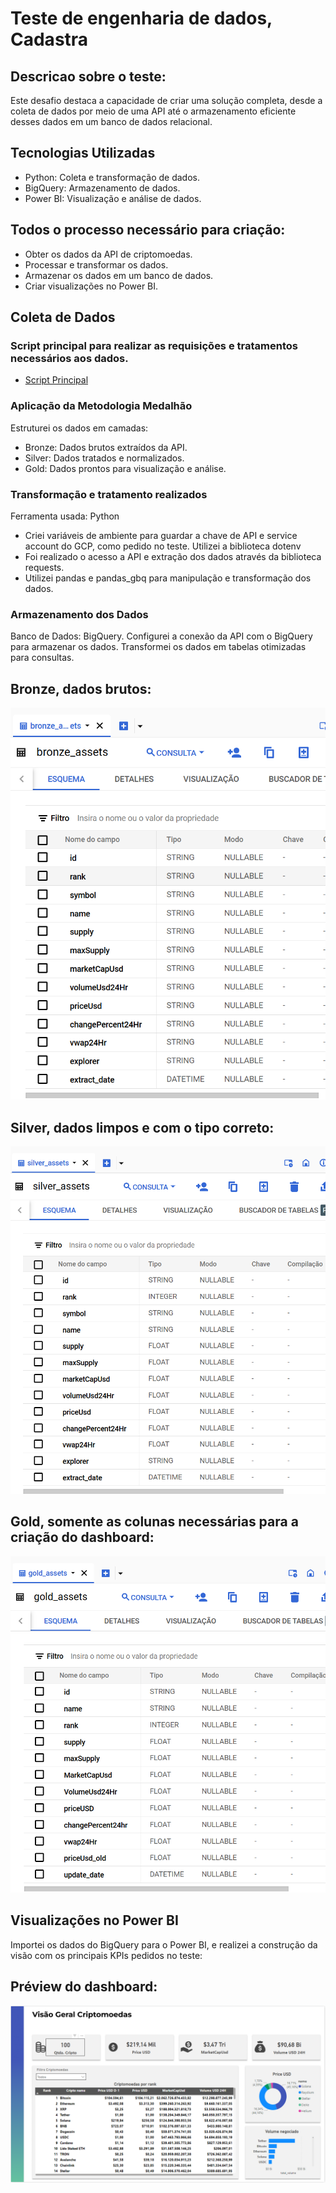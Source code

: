 ﻿# Teste de engenharia de dados, Cadastra

## Descricao sobre o teste:
Este desafio destaca a capacidade de criar uma solução completa, desde a coleta de dados por meio de uma API até o armazenamento eficiente desses dados em um banco de dados relacional.

## Tecnologias Utilizadas
- Python: Coleta e transformação de dados.
- BigQuery: Armazenamento de dados.
- Power BI: Visualização e análise de dados.

## Todos o processo necessário para criação: 

- Obter os dados da API de criptomoedas.
- Processar e transformar os dados.
- Armazenar os dados em um banco de dados.
- Criar visualizações no Power BI.

## Coleta de Dados

### Script principal para realizar as requisições e tratamentos necessários aos dados.
- [Script Principal](scritps)

### Aplicação da Metodologia Medalhão
Estruturei os dados em camadas:
- Bronze: Dados brutos extraídos da API.
- Silver: Dados tratados e normalizados.
- Gold: Dados prontos para visualização e análise.

### Transformação e tratamento realizados
Ferramenta usada: Python
- Criei variáveis de ambiente para guardar a chave de API e service account do GCP, como pedido no teste. Utilizei a biblioteca dotenv
- Foi realizado o acesso a API e extração dos dados através da biblioteca requests.
- Utilizei pandas e pandas_gbq para manipulação e transformação dos dados.

### Armazenamento dos Dados
Banco de Dados: BigQuery.
Configurei a conexão da API com o BigQuery para armazenar os dados.
Transformei os dados em tabelas otimizadas para consultas.

## Bronze, dados brutos:
![model](src/bronze_assets.png)

## Silver, dados limpos e com o tipo correto:
![model](src/silver_assets.png)

## Gold, somente as colunas necessárias para a criação do dashboard:
![model](src/gold_assets.png)

## Visualizações no Power BI
Importei os dados do BigQuery para o Power BI, e realizei a construção da visão com os principais KPIs pedidos no teste: 

## Préview do dashboard:
![model](src/dashboard_vfinal.png)
